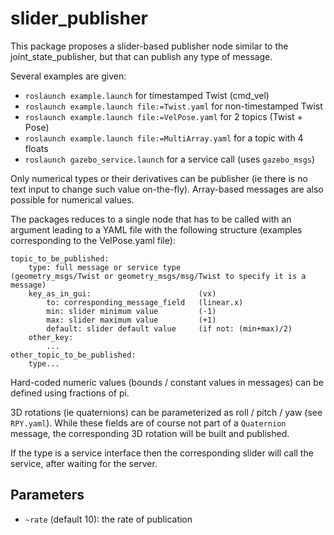 # slider_publisher

This package proposes a slider-based publisher node similar to the joint_state_publisher, but that can publish any type of message.

Several examples are given:
*   `roslaunch example.launch` for timestamped Twist (cmd_vel)
*   `roslaunch example.launch file:=Twist.yaml` for non-timestamped Twist
*   `roslaunch example.launch file:=VelPose.yaml` for 2 topics (Twist + Pose)
*   `roslaunch example.launch file:=MultiArray.yaml` for a topic with 4 floats
*   `roslaunch gazebo_service.launch` for a service call (uses `gazebo_msgs`)

Only numerical types or their derivatives can be publisher (ie there is no text input to change such value on-the-fly).
Array-based messages are also possible for numerical values.

The packages reduces to a single node that has to be called with an argument leading to a YAML file with the following structure (examples corresponding to the VelPose.yaml file):

    topic_to_be_published:
        type: full message or service type               (geometry_msgs/Twist or geometry_msgs/msg/Twist to specify it is a message)
        key_as_in_gui:                        (vx)
            to: corresponding_message_field   (linear.x)
            min: slider minimum value         (-1)
            max: slider maximum value         (+1)
            default: slider default value     (if not: (min+max)/2)
        other_key:
            ...
    other_topic_to_be_published:
        type...

Hard-coded numeric values (bounds / constant values in messages) can be defined using fractions of pi.

3D rotations (ie quaternions) can be parameterized as roll / pitch / yaw (see `RPY.yaml`). While these fields are of course not part of a `Quaternion` message, the corresponding 3D rotation will be built and published.

If the type is a service interface then the corresponding slider will call the service, after waiting for the server.

## Parameters

 - `~rate` (default 10): the rate of publication
